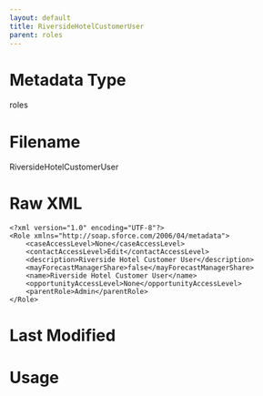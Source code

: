 ```yaml
---
layout: default
title: RiversideHotelCustomerUser
parent: roles
---
```

# Metadata Type
roles


# Filename 
RiversideHotelCustomerUser


# Raw XML
```
<?xml version="1.0" encoding="UTF-8"?>
<Role xmlns="http://soap.sforce.com/2006/04/metadata">
    <caseAccessLevel>None</caseAccessLevel>
    <contactAccessLevel>Edit</contactAccessLevel>
    <description>Riverside Hotel Customer User</description>
    <mayForecastManagerShare>false</mayForecastManagerShare>
    <name>Riverside Hotel Customer User</name>
    <opportunityAccessLevel>None</opportunityAccessLevel>
    <parentRole>Admin</parentRole>
</Role>
```


# Last Modified


# Usage
